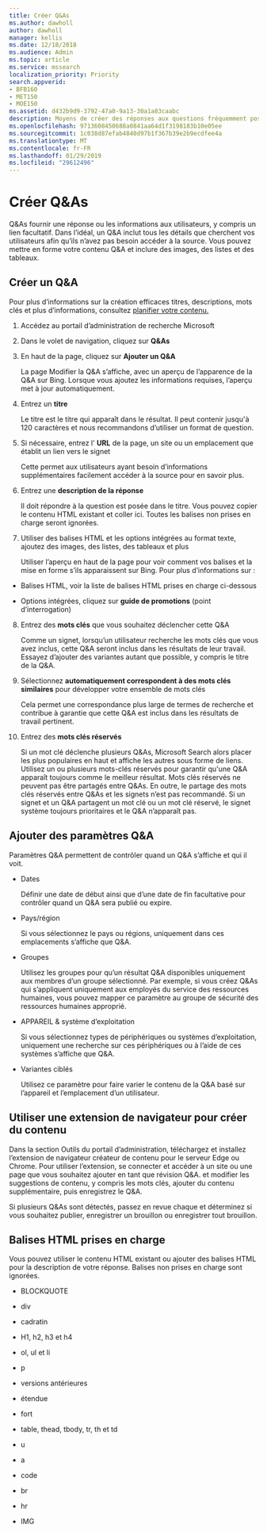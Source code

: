 ```yaml
---
title: Créer Q&As
ms.author: dawholl
author: dawholl
manager: kellis
ms.date: 12/18/2018
ms.audience: Admin
ms.topic: article
ms.service: mssearch
localization_priority: Priority
search.appverid:
- BFB160
- MET150
- MOE150
ms.assetid: d432b9d9-3792-47a0-9a13-30a1a83caabc
description: Moyens de créer des réponses aux questions fréquemment posées pour votre Microsoft Search fonctionnent résultats
ms.openlocfilehash: 9713608450688a0841aa64d1f3198183b10e05ee
ms.sourcegitcommit: 1c038d87efab4840d97b1f367b39e2b9ecdfee4a
ms.translationtype: MT
ms.contentlocale: fr-FR
ms.lasthandoff: 01/29/2019
ms.locfileid: "29612496"
---
```

# <a name="create-qas"></a>Créer Q&As

Q&As fournir une réponse ou les informations aux utilisateurs, y compris un lien facultatif. Dans l’idéal, un Q&A inclut tous les détails que cherchent vos utilisateurs afin qu’ils n’avez pas besoin accéder à la source. Vous pouvez mettre en forme votre contenu Q&A et inclure des images, des listes et des tableaux.
  
## <a name="create-a-qa"></a>Créer un Q&A

Pour plus d’informations sur la création efficaces titres, descriptions, mots clés et plus d’informations, consultez [planifier votre contenu.](plan-your-content.md)
  
1. Accédez au portail d’administration de recherche Microsoft
    
2. Dans le volet de navigation, cliquez sur **Q&As**
    
3. En haut de la page, cliquez sur **Ajouter un Q&A**
    
    La page Modifier la Q&A s’affiche, avec un aperçu de l’apparence de la Q&A sur Bing. Lorsque vous ajoutez les informations requises, l’aperçu met à jour automatiquement.
    
4. Entrez un **titre**
    
    Le titre est le titre qui apparaît dans le résultat. Il peut contenir jusqu'à 120 caractères et nous recommandons d’utiliser un format de question.
    
5. Si nécessaire, entrez l' **URL** de la page, un site ou un emplacement que établit un lien vers le signet 
    
    Cette permet aux utilisateurs ayant besoin d’informations supplémentaires facilement accéder à la source pour en savoir plus.
    
6. Entrez une **description de la réponse**
    
    Il doit répondre à la question est posée dans le titre. Vous pouvez copier le contenu HTML existant et coller ici. Toutes les balises non prises en charge seront ignorées.
    
7. Utiliser des balises HTML et les options intégrées au format texte, ajoutez des images, des listes, des tableaux et plus
    
    Utiliser l’aperçu en haut de la page pour voir comment vos balises et la mise en forme s’ils apparaissent sur Bing. Pour plus d’informations sur :
    
  - Balises HTML, voir la liste de balises HTML prises en charge ci-dessous
    
  - Options intégrées, cliquez sur **guide de promotions** (point d’interrogation) 
    
8. Entrez des **mots clés** que vous souhaitez déclencher cette Q&A 
    
    Comme un signet, lorsqu’un utilisateur recherche les mots clés que vous avez inclus, cette Q&A seront inclus dans les résultats de leur travail. Essayez d’ajouter des variantes autant que possible, y compris le titre de la Q&A.
    
9. Sélectionnez **automatiquement correspondent à des mots clés similaires** pour développer votre ensemble de mots clés 
    
    Cela permet une correspondance plus large de termes de recherche et contribue à garantie que cette Q&A est inclus dans les résultats de travail pertinent.
    
10. Entrez des **mots clés réservés**
    
    Si un mot clé déclenche plusieurs Q&As, Microsoft Search alors placer les plus populaires en haut et affiche les autres sous forme de liens. Utilisez un ou plusieurs mots-clés réservés pour garantir qu'une Q&A apparaît toujours comme le meilleur résultat. Mots clés réservés ne peuvent pas être partagés entre Q&As. En outre, le partage des mots clés réservés entre Q&As et les signets n’est pas recommandé. Si un signet et un Q&A partagent un mot clé ou un mot clé réservé, le signet système toujours prioritaires et le Q&A n’apparaît pas.
    
## <a name="add-qa-settings"></a>Ajouter des paramètres Q&A

Paramètres Q&A permettent de contrôler quand un Q&A s’affiche et qui il voit.
  
- Dates
    
    Définir une date de début ainsi que d’une date de fin facultative pour contrôler quand un Q&A sera publié ou expire.
    
- Pays/région
    
    Si vous sélectionnez le pays ou régions, uniquement dans ces emplacements s’affiche que Q&A.
    
- Groupes
    
    Utilisez les groupes pour qu’un résultat Q&A disponibles uniquement aux membres d’un groupe sélectionné. Par exemple, si vous créez Q&As qui s’appliquent uniquement aux employés du service des ressources humaines, vous pouvez mapper ce paramètre au groupe de sécurité des ressources humaines approprié.
    
- APPAREIL &amp; système d’exploitation
    
    Si vous sélectionnez types de périphériques ou systèmes d’exploitation, uniquement une recherche sur ces périphériques ou à l’aide de ces systèmes s’affiche que Q&A.
    
- Variantes ciblés
    
    Utilisez ce paramètre pour faire varier le contenu de la Q&A basé sur l’appareil et l’emplacement d’un utilisateur.
    
## <a name="use-a-browser-extension-to-create-content"></a>Utiliser une extension de navigateur pour créer du contenu

Dans la section Outils du portail d’administration, téléchargez et installez l’extension de navigateur créateur de contenu pour le serveur Edge ou Chrome. Pour utiliser l’extension, se connecter et accéder à un site ou une page que vous souhaitez ajouter en tant que révision Q&A. et modifier les suggestions de contenu, y compris les mots clés, ajouter du contenu supplémentaire, puis enregistrez le Q&A.
  
Si plusieurs Q&As sont détectés, passez en revue chaque et déterminez si vous souhaitez publier, enregistrer un brouillon ou enregistrer tout brouillon.
  
## <a name="supported-html-tags"></a>Balises HTML prises en charge

Vous pouvez utiliser le contenu HTML existant ou ajouter des balises HTML pour la description de votre réponse. Balises non prises en charge sont ignorées.
  
- BLOCKQUOTE
    
- div
    
- cadratin
    
- H1, h2, h3 et h4
    
- ol, ul et li
    
- p
    
- versions antérieures
    
- étendue
    
- fort
    
- table, thead, tbody, tr, th et td
    
- u
    
- a
    
- code
    
- br
    
- hr
    
- IMG

  

